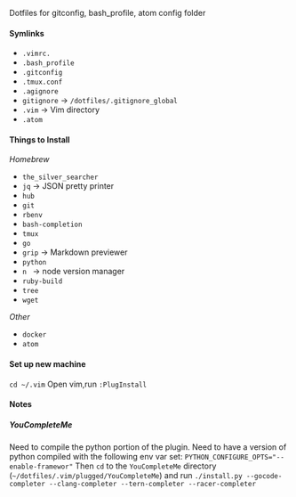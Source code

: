 Dotfiles for gitconfig, bash_profile, atom config folder

#### Symlinks
- `.vimrc.`
- `.bash_profile`
- `.gitconfig`
- `.tmux.conf`
- `.agignore`
- `gitignore` -> `/dotfiles/.gitignore_global`
- `.vim` -> Vim directory
- `.atom`

#### Things to Install
*Homebrew*
- `the_silver_searcher`
- `jq` -> JSON pretty printer
- `hub`
- `git`
- `rbenv`
- `bash-completion`
- `tmux`
- `go`
- `grip` -> Markdown previewer
- `python`
- `n ` -> node version manager
- `ruby-build`
- `tree`
- `wget`

*Other*
- `docker`
- `atom`

#### Set up new machine
`cd ~/.vim`
Open vim,run `:PlugInstall`

#### Notes
##### YouCompleteMe
Need to compile the python portion of the plugin. Need to have a version of python compiled with the following env var set:
  `PYTHON_CONFIGURE_OPTS="--enable-framewor"`
Then `cd` to the `YouCompleteMe` directory (`~/dotfiles/.vim/plugged/YouCompleteMe`) and run
  `./install.py --gocode-completer --clang-completer --tern-completer --racer-completer`
